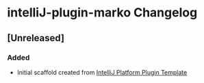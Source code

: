 <!-- Keep a Changelog guide -> https://keepachangelog.com -->

# intelliJ-plugin-marko Changelog

## [Unreleased]
### Added
- Initial scaffold created from [IntelliJ Platform Plugin Template](https://github.com/JetBrains/intellij-platform-plugin-template)
